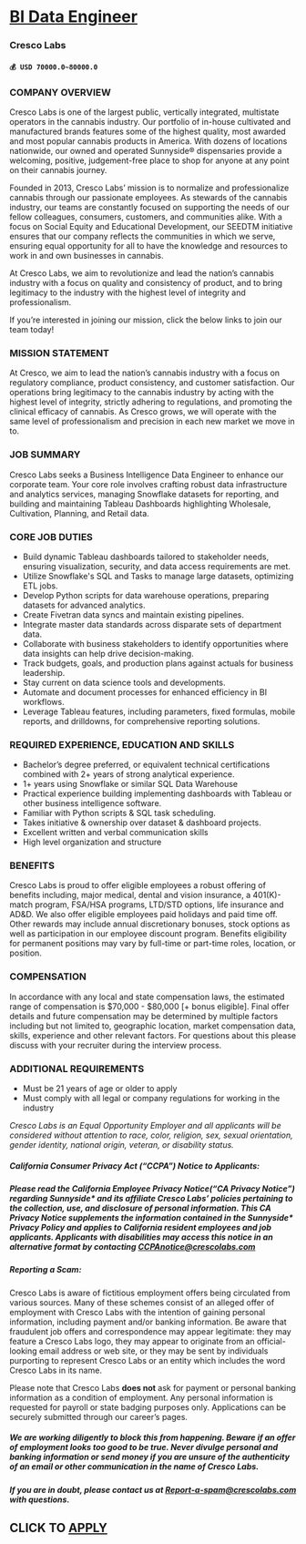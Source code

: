 # [BI Data Engineer](https://www.remotewlb.com/apply/bi-data-engineer)  
### Cresco Labs  
#### `💰 USD 70000.0~80000.0`  

### **COMPANY OVERVIEW**

Cresco Labs is one of the largest public, vertically integrated, multistate operators in the cannabis industry. Our portfolio of in-house cultivated and manufactured brands features some of the highest quality, most awarded and most popular cannabis products in America. With dozens of locations nationwide, our owned and operated Sunnyside® dispensaries provide a welcoming, positive, judgement-free place to shop for anyone at any point on their cannabis journey.  
  
Founded in 2013, Cresco Labs’ mission is to normalize and professionalize cannabis through our passionate employees. As stewards of the cannabis industry, our teams are constantly focused on supporting the needs of our fellow colleagues, consumers, customers, and communities alike. With a focus on Social Equity and Educational Development, our SEEDTM initiative ensures that our company reflects the communities in which we serve, ensuring equal opportunity for all to have the knowledge and resources to work in and own businesses in cannabis.  
  
At Cresco Labs, we aim to revolutionize and lead the nation’s cannabis industry with a focus on quality and consistency of product, and to bring legitimacy to the industry with the highest level of integrity and professionalism.  
  
If you’re interested in joining our mission, click the below links to join our team today!

###  **MISSION STATEMENT**

At Cresco, we aim to lead the nation’s cannabis industry with a focus on regulatory compliance, product consistency, and customer satisfaction. Our operations bring legitimacy to the cannabis industry by acting with the highest level of integrity, strictly adhering to regulations, and promoting the clinical efficacy of cannabis. As Cresco grows, we will operate with the same level of professionalism and precision in each new market we move in to.

### JOB SUMMARY

Cresco Labs seeks a Business Intelligence Data Engineer to enhance our corporate team. Your core role involves crafting robust data infrastructure and analytics services, managing Snowflake datasets for reporting, and building and maintaining Tableau Dashboards highlighting Wholesale, Cultivation, Planning, and Retail data.

### CORE JOB DUTIES

  * Build dynamic Tableau dashboards tailored to stakeholder needs, ensuring visualization, security, and data access requirements are met.
  * Utilize Snowflake's SQL and Tasks to manage large datasets, optimizing ETL jobs.
  * Develop Python scripts for data warehouse operations, preparing datasets for advanced analytics.
  * Create Fivetran data syncs and maintain existing pipelines.
  * Integrate master data standards across disparate sets of department data.
  * Collaborate with business stakeholders to identify opportunities where data insights can help drive decision-making.
  * Track budgets, goals, and production plans against actuals for business leadership.
  * Stay current on data science tools and developments.
  * Automate and document processes for enhanced efficiency in BI workflows.
  * Leverage Tableau features, including parameters, fixed formulas, mobile reports, and drilldowns, for comprehensive reporting solutions.

### REQUIRED EXPERIENCE, EDUCATION AND SKILLS

  * Bachelor’s degree preferred, or equivalent technical certifications combined with 2+ years of strong analytical experience.
  * 1+ years using Snowflake or similar SQL Data Warehouse
  * Practical experience building implementing dashboards with Tableau or other business intelligence software.
  * Familiar with Python scripts & SQL task scheduling.
  * Takes initiative & ownership over dataset & dashboard projects.
  * Excellent written and verbal communication skills
  * High level organization and structure

### BENEFITS

Cresco Labs is proud to offer eligible employees a robust offering of benefits including, major medical, dental and vision insurance, a 401(K)-match program, FSA/HSA programs, LTD/STD options, life insurance and AD&D. We also offer eligible employees paid holidays and paid time off. Other rewards may include annual discretionary bonuses, stock options as well as participation in our employee discount program. Benefits eligibility for permanent positions may vary by full-time or part-time roles, location, or position.

### COMPENSATION

In accordance with any local and state compensation laws, the estimated range of compensation is $70,000 - $80,000 [+ bonus eligible]. Final offer details and future compensation may be determined by multiple factors including but not limited to, geographic location, market compensation data, skills, experience and other relevant factors. For questions about this please discuss with your recruiter during the interview process.

### ADDITIONAL REQUIREMENTS

  * Must be 21 years of age or older to apply
  * Must comply with all legal or company regulations for working in the industry 

_Cresco Labs is an Equal Opportunity Employer and all applicants will be considered without attention to race, color, religion, sex, sexual orientation, gender identity, national origin, veteran, or disability status._

#####  _California Consumer Privacy Act (“CCPA”) Notice to Applicants:_

##### Please read the California Employee Privacy Notice(“CA Privacy Notice”) regarding Sunnyside* and its affiliate Cresco Labs’ policies pertaining to the collection, use, and disclosure of personal information. This CA Privacy Notice supplements the information contained in the Sunnyside* Privacy Policy and applies to California resident employees and job applicants. Applicants with disabilities may access this notice in an alternative format by contacting CCPAnotice@crescolabs.com

##### Reporting a Scam:  
  
Cresco Labs is aware of fictitious employment offers being circulated from various sources. Many of these schemes consist of an alleged offer of employment with Cresco Labs with the intention of gaining personal information, including payment and/or banking information. Be aware that fraudulent job offers and correspondence may appear legitimate: they may feature a Cresco Labs logo, they may appear to originate from an official-looking email address or web site, or they may be sent by individuals purporting to represent Cresco Labs or an entity which includes the word Cresco Labs in its name.  
  
Please note that Cresco Labs **does not** ask for payment or personal banking information as a condition of employment. Any personal information is requested for payroll or state badging purposes only. Applications can be securely submitted through our career’s pages.

##### We are working diligently to block this from happening. Beware if an offer of employment looks too good to be true. Never divulge personal and banking information or send money if you are unsure of the authenticity of an email or other communication in the name of Cresco Labs.

##### If you are in doubt, please contact us at **Report-a-spam@crescolabs.com** with questions.

  
## CLICK TO [APPLY](https://www.remotewlb.com/apply/bi-data-engineer)


